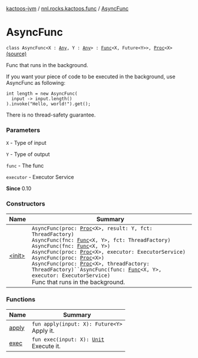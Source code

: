 [kactoos-jvm](../../index.md) / [nnl.rocks.kactoos.func](../index.md) / [AsyncFunc](.)

# AsyncFunc

`class AsyncFunc<X : `[`Any`](https://kotlinlang.org/api/latest/jvm/stdlib/kotlin/-any/index.html)`, Y : `[`Any`](https://kotlinlang.org/api/latest/jvm/stdlib/kotlin/-any/index.html)`> : `[`Func`](../../nnl.rocks.kactoos/-func/index.md)`<X, Future<Y>>, `[`Proc`](../../nnl.rocks.kactoos/-proc/index.md)`<X>` [(source)](https://github.com/neonailol/kactoos/blob/master/kactoos-jvm/src/main/kotlin/nnl/rocks/kactoos/func/AsyncFunc.kt#L29)

Func that runs in the background.

If you want your piece of code to be executed in the background, use AsyncFunc as following:

```
int length = new AsyncFunc(
  input -> input.length()
).invoke("Hello, world!").get();
```

There is no thread-safety guarantee.

### Parameters

`X` - Type of input

`Y` - Type of output

`func` - The func

`executor` - Executor Service

**Since**
0.10

### Constructors

| Name | Summary |
|---|---|
| [&lt;init&gt;](-init-.md) | `AsyncFunc(proc: `[`Proc`](../../nnl.rocks.kactoos/-proc/index.md)`<X>, result: Y, fct: ThreadFactory)`<br>`AsyncFunc(fnc: `[`Func`](../../nnl.rocks.kactoos/-func/index.md)`<X, Y>, fct: ThreadFactory)`<br>`AsyncFunc(fnc: `[`Func`](../../nnl.rocks.kactoos/-func/index.md)`<X, Y>)`<br>`AsyncFunc(proc: `[`Proc`](../../nnl.rocks.kactoos/-proc/index.md)`<X>, executor: ExecutorService)`<br>`AsyncFunc(proc: `[`Proc`](../../nnl.rocks.kactoos/-proc/index.md)`<X>)`<br>`AsyncFunc(proc: `[`Proc`](../../nnl.rocks.kactoos/-proc/index.md)`<X>, threadFactory: ThreadFactory)``AsyncFunc(func: `[`Func`](../../nnl.rocks.kactoos/-func/index.md)`<X, Y>, executor: ExecutorService)`<br>Func that runs in the background. |

### Functions

| Name | Summary |
|---|---|
| [apply](apply.md) | `fun apply(input: X): Future<Y>`<br>Apply it. |
| [exec](exec.md) | `fun exec(input: X): `[`Unit`](https://kotlinlang.org/api/latest/jvm/stdlib/kotlin/-unit/index.html)<br>Execute it. |
